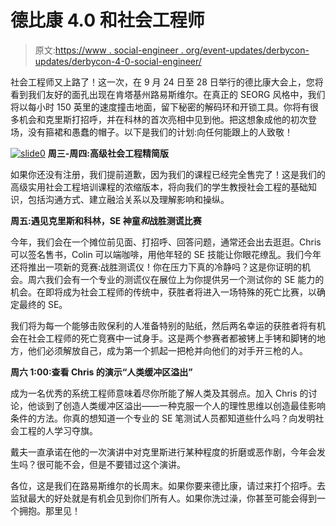 # 德比康 4.0 和社会工程师

> 原文:[https://www . social-engineer . org/event-updates/derbycon-updates/derbycon-4-0-social-engineer/](https://www.social-engineer.org/event-updates/derbycon-updates/derbycon-4-0-social-engineer/)

社会工程师又上路了！这一次，在 9 月 24 日至 28 日举行的德比康大会上，您将看到我们友好的面孔出现在肯塔基州路易斯维尔。在真正的 SEORG 风格中，我们将以每小时 150 英里的速度撞击地面，留下秘密的解码环和开锁工具。你将有很多机会和克里斯打招呼，并在科林的首次亮相中见到他。把这想象成他的初次登场，没有箍裙和愚蠢的帽子。以下是我们的计划:向任何能跟上的人致敬！

[![slide0](../Images/3d39e3774c6dcdaccfd3ca7d6fd3e2c4.png)](https://www.social-engineer.org/general-blog/derbycon-4-0-social-engineer/attachment/slide0/) 
**周三-周四:高级社会工程精简版**

如果你还没有注册，我们提前道歉，因为我们的课程已经完全售完了！这是我们的高级实用社会工程培训课程的浓缩版本，将向我们的学生教授社会工程的基础知识，包括沟通方式、建立融洽关系以及理解影响和操纵。

**周五:遇见克里斯和科林，SE 神童*和*战胜测谎比赛**

今年，我们会在一个摊位前见面、打招呼、回答问题，通常还会出去逛逛。Chris 可以签名售书，Colin 可以端咖啡，用他年轻的 SE 技能让你眼花缭乱。我们今年还将推出一项新的竞赛:战胜测谎仪！你在压力下真的冷静吗？这是你证明的机会。周六我们会有一个专业的测谎仪在展位上为你提供另一个测试你的 SE 能力的机会。在即将成为社会工程师的传统中，获胜者将进入一场特殊的死亡比赛，以确定最终的 SE。

我们将为每一个能够击败保利的人准备特别的贴纸，然后两名幸运的获胜者将有机会在社会工程师的死亡竞赛中一试身手。这是两个参赛者都被铐上手铐和脚铐的地方，他们必须解放自己，成为第一个抓起一把枪并向他们的对手开三枪的人。

**周六 1:00:查看 Chris 的演示“人类缓冲区溢出”**

成为一名优秀的系统工程师意味着尽你所能了解人类及其弱点。加入 Chris 的讨论，他谈到了创造人类缓冲区溢出——一种克服一个人的理性思维以创造最佳影响条件的方法。你真的想知道一个专业的 SE 笔测试人员都知道些什么吗？向发明社会工程的人学习夺旗。

戴夫一直承诺在他的一次演讲中对克里斯进行某种程度的折磨或恶作剧，今年会发生吗？很可能不会，但是不要错过这个演讲。

各位，这是我们在路易斯维尔的长周末。如果你要来德比康，请过来打个招呼。去监狱最大的好处就是有机会见到你们所有人。如果你洗过澡，你甚至可能会得到一个拥抱。那里见！